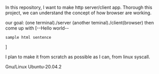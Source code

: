 In this repository, I want to make http server/client app. Thorough this project, we can understand the concept of how browser are working.

our goal:
(one terminal)./server
(another teminal)./client(browser)
then come up with
[--Hello world--

	sample html sentence

]

I plan to make it from scratch as possible as I can, from linux syscall.

Gnu/Linux Ubuntu-20.04.2
